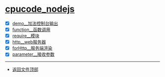 
# [cpucode_nodejs](../README.md)

- [x] [demo__加法控制台输出](node/demo.js)
- [x] [function__函数调用](node/function.js)
- [x] [require__模块](node/module/require.js)
- [x] [http__web服务器](node/http.js)
- [x] [forHttp__服务端渲染](node/forHttp.js)
- [x] [parameter__接收参数](node/parameter.js)

-----------------

- [返回文件顶部](../README.md)
